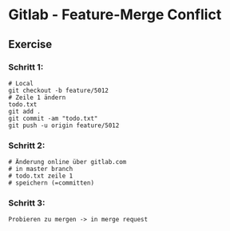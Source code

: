 # Gitlab - Feature-Merge Conflict 

## Exercise  

### Schritt 1:

```  
# Local 
git checkout -b feature/5012
# Zeile 1 ändern
todo.txt
git add .
git commit -am "todo.txt"
git push -u origin feature/5012
```

### Schritt 2:

```
# Änderung online über gitlab.com 
# in master branch 
# todo.txt zeile 1 
# speichern (=committen) 
```

### Schritt 3:

```
Probieren zu mergen -> in merge request 
```

